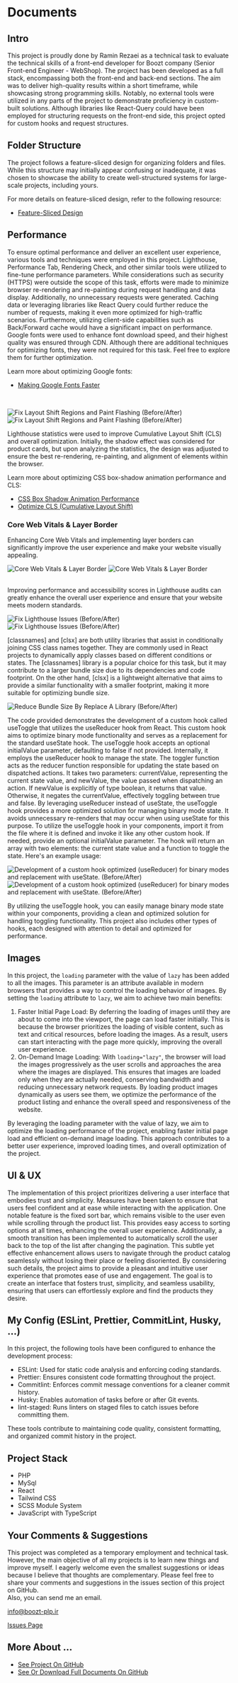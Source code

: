 # Documents

## Intro

This project is proudly done by Ramin Rezaei as a technical task to evaluate the technical skills of a front-end developer for Boozt company (Senior Front-end Engineer - WebShop). The project has been developed as a full stack, encompassing both the front-end and back-end sections. The aim was to deliver high-quality results within a short timeframe, while showcasing strong programming skills. Notably, no external tools were utilized in any parts of the project to demonstrate proficiency in custom-built solutions. Although libraries like React-Query could have been employed for structuring requests on the front-end side, this project opted for custom hooks and request structures.

## Folder Structure

The project follows a feature-sliced design for organizing folders and files. While this structure may initially appear confusing or inadequate, it was chosen to showcase the ability to create well-structured systems for large-scale projects, including yours.

For more details on feature-sliced design, refer to the following resource:

- [Feature-Sliced Design](https://feature-sliced.design/)

## Performance

To ensure optimal performance and deliver an excellent user experience, various tools and techniques were employed in this project. Lighthouse, Performance Tab, Rendering Check, and other similar tools were utilized to fine-tune performance parameters. While considerations such as security (HTTPS) were outside the scope of this task, efforts were made to minimize browser re-rendering and re-painting during request handling and data display. Additionally, no unnecessary requests were generated. Caching data or leveraging libraries like React Query could further reduce the number of requests, making it even more optimized for high-traffic scenarios. Furthermore, utilizing client-side capabilities such as Back/Forward cache would have a significant impact on performance. Google fonts were used to enhance font download speed, and their highest quality was ensured through CDN. Although there are additional techniques for optimizing fonts, they were not required for this task. Feel free to explore them for further optimization.

Learn more about optimizing Google fonts:

- [Making Google Fonts Faster](https://sia.codes/posts/making-google-fonts-faster/)

<br />

![Fix Layout Shift Regions and Paint Flashing (Before/After)](./images/1.png)
![Fix Layout Shift Regions and Paint Flashing (Before/After)](./images/2.png)

Lighthouse statistics were used to improve Cumulative Layout Shift (CLS) and overall optimization. Initially, the shadow effect was considered for product cards, but upon analyzing the statistics, the design was adjusted to ensure the best re-rendering, re-painting, and alignment of elements within the browser.

Learn more about optimizing CSS box-shadow animation performance and CLS:

- [CSS Box Shadow Animation Performance](https://www.sitepoint.com/css-box-shadow-animation-performance/)
- [Optimize CLS (Cumulative Layout Shift)](https://web.dev/optimize-cls/)

### Core Web Vitals & Layer Border

Enhancing Core Web Vitals and implementing layer borders can significantly improve the user experience and make your website visually appealing.

![Core Web Vitals & Layer Border](./images/3.png)
![Core Web Vitals & Layer Border](./images/4.png)

<br />
Improving performance and accessibility scores in Lighthouse audits can greatly enhance the overall user experience and ensure that your website meets modern standards.
<br />

![Fix Lighthouse Issues (Before/After)](./images/5.png)
![Fix Lighthouse Issues (Before/After)](./images/6.png)

[classnames] and [clsx] are both utility libraries that assist in conditionally joining CSS class names together. They are commonly used in React projects to dynamically apply classes based on different conditions or states. The [classnames] library is a popular choice for this task, but it may contribute to a larger bundle size due to its dependencies and code footprint. On the other hand, [clsx] is a lightweight alternative that aims to provide a similar functionality with a smaller footprint, making it more suitable for optimizing bundle size.

![Reduce Bundle Size By Replace A Library (Before/After)](./images/7.png)

The code provided demonstrates the development of a custom hook called useToggle that utilizes the useReducer hook from React. This custom hook aims to optimize binary mode functionality and serves as a replacement for the standard useState hook. The useToggle hook accepts an optional initialValue parameter, defaulting to false if not provided. Internally, it employs the useReducer hook to manage the state. The toggler function acts as the reducer function responsible for updating the state based on dispatched actions. It takes two parameters: currentValue, representing the current state value, and newValue, the value passed when dispatching an action. If newValue is explicitly of type boolean, it returns that value. Otherwise, it negates the currentValue, effectively toggling between true and false. By leveraging useReducer instead of useState, the useToggle hook provides a more optimized solution for managing binary mode state. It avoids unnecessary re-renders that may occur when using useState for this purpose. To utilize the useToggle hook in your components, import it from the file where it is defined and invoke it like any other custom hook. If needed, provide an optional initialValue parameter. The hook will return an array with two elements: the current state value and a function to toggle the state. Here's an example usage:

![Development of a custom hook optimized (useReducer) for binary modes and replacement with useState. (Before/After)](./images/8.png)
![Development of a custom hook optimized (useReducer) for binary modes and replacement with useState. (Before/After)](./images/9.png)

By utilizing the useToggle hook, you can easily manage binary mode state within your components, providing a clean and optimized solution for handling toggling functionality. This project also includes other types of hooks, each designed with attention to detail and optimized for performance.

## Images

In this project, the `loading` parameter with the value of `lazy` has been added to all the images. This parameter is an attribute available in modern browsers that provides a way to control the loading behavior of images. By setting the `loading` attribute to `lazy`, we aim to achieve two main benefits:

1. Faster Initial Page Load: By deferring the loading of images until they are about to come into the viewport, the page can load faster initially. This is because the browser prioritizes the loading of visible content, such as text and critical resources, before loading the images. As a result, users can start interacting with the page more quickly, improving the overall user experience.
2. On-Demand Image Loading: With `loading="lazy"`, the browser will load the images progressively as the user scrolls and approaches the area where the images are displayed. This ensures that images are loaded only when they are actually needed, conserving bandwidth and reducing unnecessary network requests. By loading product images dynamically as users see them, we optimize the performance of the product listing and enhance the overall speed and responsiveness of the website.

By leveraging the loading parameter with the value of lazy, we aim to optimize the loading performance of the project, enabling faster initial page load and efficient on-demand image loading. This approach contributes to a better user experience, improved loading times, and overall optimization of the project.

## UI & UX

The implementation of this project prioritizes delivering a user interface that embodies trust and simplicity. Measures have been taken to ensure that users feel confident and at ease while interacting with the application. One notable feature is the fixed sort bar, which remains visible to the user even while scrolling through the product list. This provides easy access to sorting options at all times, enhancing the overall user experience. Additionally, a smooth transition has been implemented to automatically scroll the user back to the top of the list after changing the pagination. This subtle yet effective enhancement allows users to navigate through the product catalog seamlessly without losing their place or feeling disoriented. By considering such details, the project aims to provide a pleasant and intuitive user experience that promotes ease of use and engagement. The goal is to create an interface that fosters trust, simplicity, and seamless usability, ensuring that users can effortlessly explore and find the products they desire.

## My Config (ESLint, Prettier, CommitLint, Husky, ...)

In this project, the following tools have been configured to enhance the development process:

- ESLint: Used for static code analysis and enforcing coding standards.
- Prettier: Ensures consistent code formatting throughout the project.
- Commitlint: Enforces commit message conventions for a cleaner commit history.
- Husky: Enables automation of tasks before or after Git events.
- lint-staged: Runs linters on staged files to catch issues before committing them.

These tools contribute to maintaining code quality, consistent formatting, and
organized commit history in the project.

## Project Stack

- PHP
- MySql
- React
- Tailwind CSS
- SCSS Module System
- JavaScript with TypeScript

## Your Comments & Suggestions

This project was completed as a temporary employment and technical task. However, the main objective of all my projects is to learn new things and improve myself. I eagerly welcome even the smallest suggestions or ideas because I believe that thoughts are complementary. Please feel free to share your comments and suggestions in the issues section of this project on GitHub.
<br />
Also, you can send me an email.

[info@boozt-plp.ir](mailto:info@boozt-plp.ir)

[Issues Page](https://github.com/raminr77/boozt-plp/issues)

## More About ...

- [See Project On GitHub](https://github.com/raminr77/boozt-plp)
- [See Or Download Full Documents On GitHub](https://github.com/raminr77/boozt-plp/tree/main/documents)
